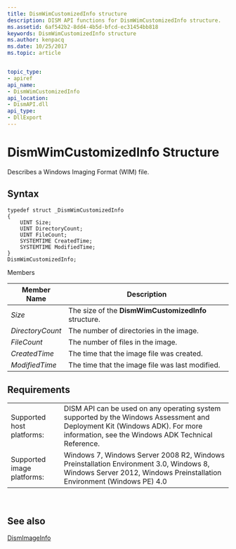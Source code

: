 ```yaml
---
title: DismWimCustomizedInfo structure
description: DISM API functions for DismWimCustomizedInfo structure.
ms.assetid: 6af542b2-8dd4-4b5d-bfcd-ec31454bb818
keywords: DismWimCustomizedInfo structure
ms.author: kenpacq
ms.date: 10/25/2017
ms.topic: article


topic_type: 
- apiref
api_name: 
- DismWimCustomizedInfo
api_location: 
- DismAPI.dll
api_type: 
- DllExport
---
```


# DismWimCustomizedInfo Structure


Describes a Windows Imaging Format (WIM) file.

## Syntax

```
typedef struct _DismWimCustomizedInfo
{
    UINT Size;
    UINT DirectoryCount;
    UINT FileCount;
    SYSTEMTIME CreatedTime;
    SYSTEMTIME ModifiedTime;
}
DismWimCustomizedInfo;
```

Members

| Member Name |	Description | 
| --- | --- |
| _Size_ | The size of the **DismWimCustomizedInfo** structure. |
| _DirectoryCount_ | The number of directories in the image. |
| _FileCount_ | The number of files in the image. |
| _CreatedTime_ | The time that the image file was created. |
| _ModifiedTime_ | The time that the image file was last modified. |


## <span id="Requirements"></span><span id="requirements"></span><span id="REQUIREMENTS"></span>Requirements

| | |
| --- | --- |
| Supported host platforms: | DISM API can be used on any operating system supported by the Windows Assessment and Deployment Kit (Windows ADK). For more information, see the Windows ADK Technical Reference. |
| Supported image platforms: | Windows 7, Windows Server 2008 R2, Windows Preinstallation Environment 3.0, Windows 8, Windows Server 2012, Windows Preinstallation Environment (Windows PE) 4.0 |

 

## <span id="see_also"></span>See also


[DismImageInfo](dismimageinfo-structure.md)

 

 





